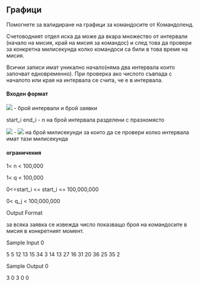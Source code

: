 ## Графици

Помогнете за валидиране на графици за командосите от Командоленд.

Счетоводният отдел иска да може да вкара множество от интервали (начало на мисия, край на мисия за командос) и след това да провери за конкретна милисекунда колко командоси са били в това време на мисия.

Всички записи имат уникално начало(няма два интервала които започват едновременно). При проверка ако числото съвпада с началото или края на интервала се счита, че е в интервала.

#### Входен формат

<img src="https://latex.codecogs.com/svg.latex?\Large&space;n,q"> - брой интервали и брой заявки

start_i end_i - n на брой интервала разделени с празномясто

<img src="https://latex.codecogs.com/svg.latex?\Large&space;q_j"> - <img src="https://latex.codecogs.com/svg.latex?\Large&space;q"> на брой милисекунди за които да се провери колко интервала имат тази милисекунда

#### ограничения
1< n < 100,000

1< q < 100,000

0<=start_i <= start_i <= 100,000,000

0< q_j < 100,000,000

Output Format

за всяка заявка се извежда число показващо броя на командосите в мисия в конкретният момент.

Sample Input 0

5 5
12 13 15 34 3 14 13 27 16 31 
20 36 25 35 2 

Sample Output 0

3 0 3 0 0 

